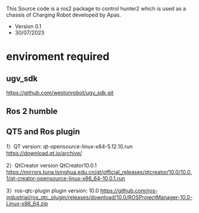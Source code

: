 This Source code is a ros2 package to control hunter2 which is used as a chassis of Charging Robot developed by Apas.
- Version 0.1
- 30/07/2023

# enviroment required
## ugv_sdk 
  https://github.com/westonrobot/ugv_sdk.git
## Ros 2 humble

## QT5 and Ros plugin

1）QT 
  version: qt-opensource-linux-x64-5.12.10.run
  https://download.qt.io/archive/
  
2）QtCreator
   version QtCreator10.0.1
   https://mirrors.tuna.tsinghua.edu.cn/qt/official_releases/qtcreator/10.0/10.0.1/qt-creator-opensource-linux-x86_64-10.0.1.run
   
3）ros-qtc-plugin plugin
  version:  10.0
  https://github.com/ros-industrial/ros_qtc_plugin/releases/download/10.0/ROSProjectManager-10.0-Linux-x86_64.zip

